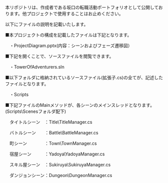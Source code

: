 本リポジトリは、作成者である坂口の転職活動ポートフォリオとして公開しております。他プロジェクトで使用することはお止めください。

以下にファイルの説明を記載いたします。

■本プロジェクトの構成を記載したファイルは下記となります。

　・ProjectDiagram.pptx(内容：シーンおよびフェーズ遷移図）

■下記を開くことで、ソースファイルを閲覧できます。

　・TowerOfAdventurers.sln

■以下フォルダに格納されているソースファイル(拡張子.cs)の全てが、記述したファイルとなります。

　・Scripts

■下記ファイルのMainメソッドが、各シーンのメインスレッドとなります。(Scripts\Scenesフォルダ配下)

　タイトルシーン　：Title\TitleManager.cs
 
　バトルシーン　　：Battle\BattleManager.cs
 
　町シーン　　　　：Town\TownManager.cs
 
　宿屋シーン　　　：Yadoya\YadoyaManager.cs
 
　スキル屋シーン　：Sukiruya\SukiruyaManager.cs
 
　ダンジョンシーン：Dungeon\DungeonManager.cs
